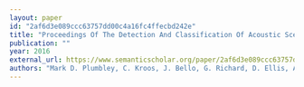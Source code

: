 ```yaml
---
layout: paper
id: "2af6d3e089ccc63757dd00c4a16fc4ffecbd242e"
title: "Proceedings Of The Detection And Classification Of Acoustic Scenes And Events 2018 Workshop (Dcase2018)"
publication: ""
year: 2016
external_url: https://www.semanticscholar.org/paper/2af6d3e089ccc63757dd00c4a16fc4ffecbd242e
authors: "Mark D. Plumbley, C. Kroos, J. Bello, G. Richard, D. Ellis, A. Mesaros"
---
```

